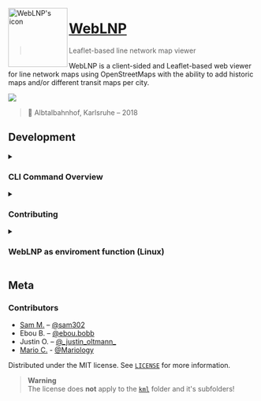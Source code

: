 [<img align="left" src="meta/icon.png" width="120" alt="WebLNP's icon">](https://weblnp.gamingcraft.de/)

# [WebLNP](https://weblnp.gamingcraft.de/)
> Leaflet-based line network map viewer 

WebLNP is a client-sided and Leaflet-based web viewer for line network maps using OpenStreetMaps
with the ability to add historic maps and/or different transit maps per city.

[![](meta/header.png)](https://weblnp.gamingcraft.de/)
> 📍 Albtalbahnhof, Karlsruhe – 2018

## Development

<details><summary><h3>CLI Command Overview</h3></summary>

Action | Linux/MacOS | Windows | Description
------ | ----------- | ------- | -----------
View Command Overview | `./weblnp help` | `weblnp help` | Display a list with commands available on your platform.
Start WebLNP | `./weblnp serve` | `weblnp serve` | Starts a minimal static web server for Testing.<br>Runs on `localhost:8000`.<br>Requires Python 3.
Sort KML files | `./weblnp sort` | `weblnp sort` | All KML files in the root `kml` directory get their own directory named after the file<br>and the file itself gets moved inside renamed to `main.kml`.<br>Requires Python 3.
View License | `./weblnp license` | `weblnp license` | Prints the license of WebLNP.<br>Requires GNU `cat` when using the Bash version.
Reload Enviroment | `./weblnp reload` | (not included) | Rebinds the WebLNP CLI to the enviroment.<br>[Learn more](#weblnp-as-enviroment-function-linux)
Exit Enviroment | `./weblnp exit` | (not included) | Removes the WebLNP CLI from the enviroment.<br>[Learn more](#weblnp-as-enviroment-function-linux)

</details>

<details><summary><h3>Contributing</h3></summary>

```sh
# 1. Fork it
# https://github.com/sam302rk/weblnp/fork

# 2. Create your feature branch
$ git checkout -b feature/fooBar

# 3. Commit your changes
$ git commit -a

# 4. Push to the branch
$ git push origin feature/fooBar

# 5. Create a new pull request
# https://github.com/samuel-302/weblnp/compare
```

</details>

<details><summary><h3>WebLNP as enviroment function (Linux)</h3></summary>

For convenience you can also bind the function `weblnp()` running `./weblnp $1` under the hood into the enviroment.

```sh
# Expose function to the enviroment
$ source ./weblnp_env

# Calling the CLI via the enviroment instead of using the Bash file directly
$ weblnp <command>

# Reload
$ weblnp reload # ...or
$ ./weblnp reload

# Remove from enviroment
$ weblnp exit # or...
$ ./weblnp exit
```

</details>

## Meta

### Contributors
- [Sam M.](https://www.github.com/sam302rk) – [@sam302](https://zug.network/@sam302)
- Ebou B. – [@ebou.bobb](https://www.instagram.com/ebou.bobb/)
- Justin O. – [@\_justin\_oltmann\_](https://www.instagram.com/_justin_oltmann_/)
- [Mario C.](https://github.com/marioboss56) - [@Mariology](https://soundcloud.com/riomusic01)

Distributed under the MIT license. See [``LICENSE``](https://github.com/samuel-302/weblnp/blob/main/LICENSE) for more information.

> **Warning**<br/>
> The license does **not** apply to the [`kml`](https://github.com/samuel-302/weblnp/tree/main/kml) folder and it's subfolders!
